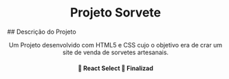 
<h1 align="center">Projeto Sorvete </h1>
## Descrição do Projeto
<p align="center">Um Projeto desenvolvido com HTML5 e CSS cujo o objetivo era de crar um site de venda de sorvetes artesanais. </p>
<h4 align="center"> 
	🚧  React Select 🚀  Finalizad</h4>
